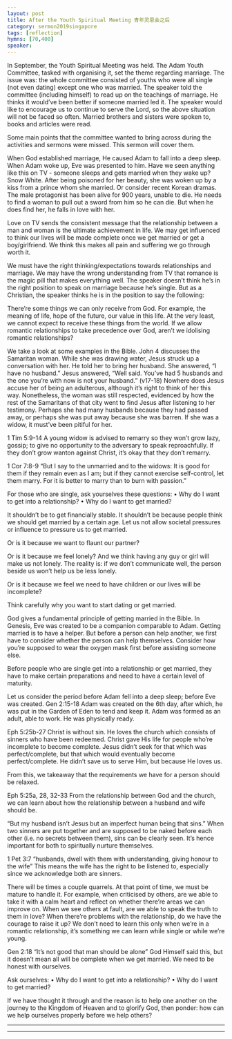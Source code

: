 ```yaml
---
layout: post
title: After the Youth Spiritual Meeting 青年灵恩会之后
category: sermon2019singapore
tags: [reflection]
hymns: [70,400]
speaker: 
---
```


In September, the Youth Spiritual Meeting was held. The Adam Youth Committee, tasked with organising it, set the theme regarding marriage. The issue was: the whole committee consisted of youths who were all single (not even dating) except one who was married. The speaker told the committee (including himself) to read up on the teachings of marriage. He thinks it would’ve been better if someone married led it. The speaker would like to encourage us to continue to serve the Lord, so the above situation will not be faced so often. Married brothers and sisters were spoken to, books and articles were read. 

Some main points that the committee wanted to bring across during the activities and sermons were missed. This sermon will cover them. 

When God established marriage, He caused Adam to fall into a deep sleep. When Adam woke up, Eve was presented to him. Have we seen anything like this on TV - someone sleeps and gets married when they wake up? Snow White. After being poisoned for her beauty, she was woken up by a kiss from a prince whom she married. Or consider recent Korean dramas. The male protagonist has been alive for 900 years, unable to die. He needs to find a woman to pull out a sword from him so he can die. But when he does find her, he falls in love with her.

Love on TV sends the consistent message that the relationship between a man and woman is the ultimate achievement in life. We may get influenced to think our lives will be made complete once we get married or get a boy/girlfriend. We think this makes all pain and suffering we go through worth it. 

We must have the right thinking/expectations towards relationships and marriage. We may have the wrong understanding from TV that romance is the magic pill that makes everything well. The speaker doesn’t think he’s in the right position to speak on marriage because he’s single. But as a Christian, the speaker thinks he is in the position to say the following:

There’re some things we can only receive from God. For example, the meaning of life, hope of the future, our value in this life. At the very least, we cannot expect to receive these things from the world. If we allow romantic relationships to take precedence over God, aren’t we idolising romantic relationships? 

We take a look at some examples in the Bible.
John 4 discusses the Samaritan woman. While she was drawing water, Jesus struck up a conversation with her. He told her to bring her husband. She answered, “I have no husband.” Jesus answered, “Well said. You’ve had 5 husbands and the one you’re with now is not your husband.” (v17-18) Nowhere does Jesus accuse her of being an adulterous, although it’s right to think of her this way. Nonetheless, the woman was still respected, evidenced by how the rest of the Samaritans of that city went to find Jesus after listening to her testimony. Perhaps she had many husbands because they had passed away, or perhaps she was put away because she was barren. If she was a widow, it must’ve been pitiful for her.

1 Tim 5:9-14
A young widow is advised to remarry so they won’t grow lazy, gossip; to give no opportunity to the adversary to speak reproachfully. If they don’t grow wanton against Christ, it’s okay that they don’t remarry. 

1 Cor 7:8-9
“But I say to the unmarried and to the widows: It is good for them if they remain even as I am; but if they cannot exercise self-control, let them marry. For it is better to marry than to burn with passion.”

For those who are single, ask yourselves these questions:
• Why do I want to get into a relationship?
• Why do I want to get married?

It shouldn’t be to get financially stable. It shouldn’t be because people think we should get married by a certain age. Let us not allow societal pressures or influence to pressure us to get married.

Or is it because we want to flaunt our partner?

Or is it because we feel lonely? And we think having any guy or girl will make us not lonely. The reality is: if we don’t communicate well, the person beside us won’t help us be less lonely. 

Or is it because we feel we need to have children or our lives will be incomplete?

Think carefully why you want to start dating or get married.

God gives a fundamental principle of getting married in the Bible. In Genesis, Eve was created to be a companion comparable to Adam. Getting married is to have a helper. But before a person can help another, we first have to consider whether the person can help themselves. Consider how you’re supposed to wear the oxygen mask first before assisting someone else. 

Before people who are single get into a relationship or get married, they have to make certain preparations and need to have a certain level of maturity. 

Let us consider the period before Adam fell into a deep sleep; before Eve was created.
Gen 2:15-18
Adam was created on the 6th day, after which, he was put in the Garden of Eden to tend and keep it. Adam was formed as an adult, able to work. He was physically ready.

Eph 5:25b-27
Christ is without sin. He loves the church which consists of sinners who have been redeemed. Christ gave His life for people who’re incomplete to become complete. Jesus didn’t seek for that which was perfect/complete, but that which would eventually become perfect/complete. He didn’t save us to serve Him, but because He loves us. 

From this, we takeaway that the requirements we have for a person should be relaxed. 

Eph 5:25a, 28, 32-33
From the relationship between God and the church, we can learn about how the relationship between a husband and wife should be.

“But my husband isn’t Jesus but an imperfect human being that sins.”
When two sinners are put together and are supposed to be naked before each other (i.e. no secrets between them), sins can be clearly seen. It’s hence important for both to spiritually nurture themselves. 

1 Pet 3:7
“husbands, dwell with them with understanding, giving honour to the wife”
This means the wife has the right to be listened to, especially since we acknowledge both are sinners. 

There will be times a couple quarrels. At that point of time, we must be mature to handle it. For example, when criticised by others, are we able to take it with a calm heart and reflect on whether there’re areas we can improve on. When we see others at fault, are we able to speak the truth to them in love? When there’re problems with the relationship, do we have the courage to raise it up? We don’t need to learn this only when we’re in a romantic relationship, it’s something we can learn while single or while we’re young. 

Gen 2:18
“It’s not good that man should be alone”
God Himself said this, but it doesn’t mean all will be complete when we get married. We need to be honest with ourselves. 

Ask ourselves:
• Why do I want to get into a relationship?
• Why do I want to get married?

If we have thought it through and the reason is to help one another on the journey to the Kingdom of Heaven and to glorify God, then ponder: how can we help ourselves properly before we help others?


----
****
